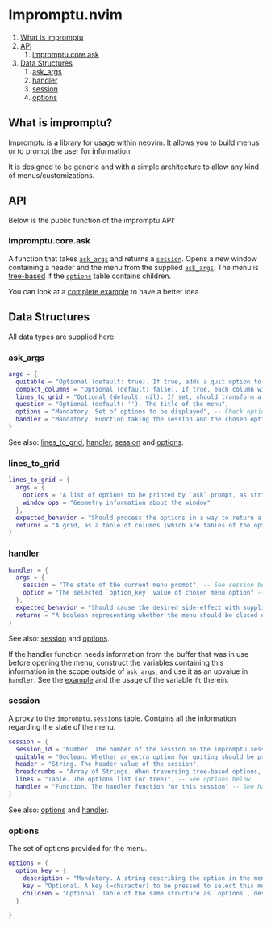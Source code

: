 # Impromptu.nvim

1. [What is impromptu](#what-is-impromptu?)
2. [API](#api)
    1. [impromptu.core.ask](#impromptu.core.ask)
3. [Data Structures](#data-structures)
    1. [ask_args](#ask_args)
    2. [handler](#handler)
    3. [session](#session)
    4. [options](#options)

## What is impromptu?

Impromptu is a library for usage within neovim. It allows you to build menus or to prompt the user for information.

It is designed to be generic and with a simple architecture to allow any kind of menus/customizations.

## API

Below is the public function of the impromptu API:

### impromptu.core.ask

A function that takes [`ask_args`](#ask_args) and returns a [`session`](#session).
Opens a new window containing a header and the menu from the supplied [`ask_args`](#ask_args).
The menu is [tree-based](tree-based.md) if the [`options`](#options) table contains children.

You can look at a [complete example](sample.md) to have a better idea.

## Data Structures

All data types are supplied here:

### ask_args
```lua
args = {
  quitable = "Optional (default: true). If true, adds a quit option to the menu",
  compact_columns = "Optional (default: false). If true, each column will have different widths.",
  lines_to_grid = "Optional (default: nil). If set, should transform a list of string options to a table of tables containing the options",
  question = "Optional (default: ''). The title of the menu",
  options = "Mandatory. Set of options to be displayed", -- Check options below
  handler = "Mandatory. Function taking the session and the chosen option. For tree-based menus only called for the leaf nodes." -- Check handler and session below
}
```
See also: [lines_to_grid](#lines_to_grid), [handler](#handler), [session](#session) and [options](#options).

### lines_to_grid
```lua
lines_to_grid = {
  args = {
    options = "A list of options to be printed by `ask` prompt, as string elements",
    window_ops = "Geometry information about the window"
  },
  expected_behavior = "Should process the options in a way to return a grid. Any padding or change to option str should happen here.",
  returns = "A grid, as a table of columns (which are tables of the options)."
}
```

### handler
```lua
handler = {
  args = {
    session = "The state of the current menu prompt", -- See session below
    option = "The selected `option_key` value of chosen menu option" -- See options below
  },
  expected_behavior = "Should cause the desired side-effect with supplied args",
  returns = "A boolean representing whether the menu should be closed or not"
}
```
See also: [session](#session) and [options](#options).

If the handler function needs information from the buffer that was in use before opening the menu, construct the variables containing this information in the scope outside of `ask_args`, and use it as an upvalue in `handler`. See the [example](sample.md) and the usage of the variable `ft` therein.


### session
A proxy to the `impromptu.sessions` table.  Contains all the information regarding the state of the menu.

```lua
session = {
  session_id = "Number. The number of the session on the impromptu.sessions table",
  quitable = "Boolean. Whether an extra option for quiting should be provided",
  header = "String. The header value of the session",
  breadcrumbs = "Array of Strings. When traversing tree-based options, for each selection that results in another menu, the `option_key` of the selected entry is appended to this, describing a path through the tree.",
  lines = "Table. The options list (or tree)", -- See options below
  handler = "Function. The handler function for this session" -- See handler above
}
```
See also: [options](#options) and [handler](#handler).

### options
The set of options provided for the menu.

```lua
options = {
  option_key = {
    description = "Mandatory. A string describing the option in the menu.",
    key = "Optional. A key (=character) to be pressed to select this menu entry. Value will be inferred trying to find the best key based on the description",
    children = "Optional. Table of the same structure as `options`, describing submenus."
  }

}
```
